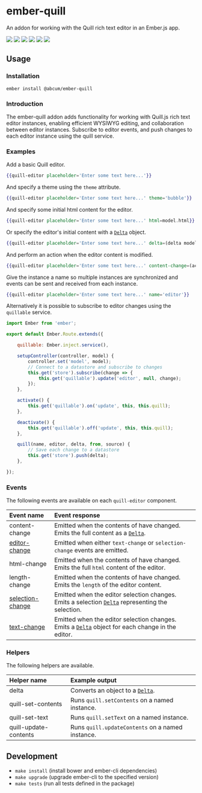 # ember-quill

An addon for working with the Quill rich text editor in an Ember.js app.

[![](https://img.shields.io/circleci/project/abcum/ember-quill/master.svg?style=flat-square)](https://circleci.com/gh/abcum/ember-quill) [![](https://img.shields.io/npm/v/@abcum/ember-quill.svg?style=flat-square)](https://www.npmjs.com/package/@abcum/ember-quill) [![](https://img.shields.io/badge/ember-2.0.0+-orange.svg?style=flat-square)](https://github.com/abcum/ember-quill) [![](https://david-dm.org/abcum/ember-quill/status.svg?style=flat-square)](https://david-dm.org/abcum/ember-quill) [![](https://david-dm.org/abcum/ember-quill/dev-status.svg?style=flat-square)](https://david-dm.org/abcum/ember-quill?type=dev) [![](https://img.shields.io/badge/license-MIT-00bfff.svg?style=flat-square)](https://github.com/abcum/ember-quill) 

## Usage

### Installation

`ember install @abcum/ember-quill`

### Introduction

The ember-quill addon adds functionality for working with Quill.js rich text editor instances, enabling efficient WYSIWYG editing, and collaboration between editor instances. Subscribe to editor events, and push changes to each editor instance using the quill service.

### Examples

Add a basic Quill editor.

```hbs
{{quill-editor placeholder='Enter some text here...'}}
```

And specify a theme using the `theme` attribute.

```hbs
{{quill-editor placeholder='Enter some text here...' theme='bubble'}}
```

And specify some initial html content for the editor.

```hbs
{{quill-editor placeholder='Enter some text here...' html=model.html}}
```

Or specify the editor's initial content with a [`Delta`](https://github.com/quilljs/delta/) object.

```hbs
{{quill-editor placeholder='Enter some text here...' delta=(delta model.content)}}
```

And perform an action when the editor content is modified.

```hbs
{{quill-editor placeholder='Enter some text here...' content-change=(action (mut model.content))}}
```

Give the instance a name so multiple instances are synchronized and events can be sent and received from each instance.

```hbs
{{quill-editor placeholder='Enter some text here...' name='editor'}}
```

Alternatively it is possible to subscribe to editor changes using the `quillable` service.

```js
import Ember from 'ember';

export default Ember.Route.extends({

	quillable: Ember.inject.service(),

	setupController(controller, model) {
		controller.set('model', model);
		// Connect to a datastore and subscribe to changes
		this.get('store').subscribe(change => {
			this.get('quillable').update('editor', null, change);
		});
	},

	activate() {
		this.get('quillable').on('update', this, this.quill);
	},

	deactivate() {
		this.get('quillable').off('update', this, this.quill);
	},

	quill(name, editor, delta, from, source) {
		// Save each change to a datastore
		this.get('store').push(delta);
	},

});
```

### Events

The following events are available on each `quill-editor` component.

Event name                                                          | Event response
:-------------------------------------------------------------------|:----------------------------------------------------
content-change                                                      | Emitted when the contents of have changed. Emits the full content as a [`Delta`](https://github.com/quilljs/delta/).
[editor-change](https://quilljs.com/docs/api/#editor-change)        | Emitted when either `text-change` or `selection-change` events are emitted.
html-change                                                         | Emitted when the contents of have changed. Emits the full `html` content of the editor.
length-change                                                       | Emitted when the contents of have changed. Emits the `length` of the editor content.
[selection-change](https://quilljs.com/docs/api/#selection-change)  | Emitted when the editor selection changes. Emits a selection [`Delta`](https://github.com/quilljs/delta/) representing the selection.
[text-change](https://quilljs.com/docs/api/#text-change)            | Emitted when the editor selection changes. Emits a [`Delta`](https://github.com/quilljs/delta/) object for each change in the editor.

### Helpers

The following helpers are available.

Helper name            | Example output                               
:----------------------|:----------------------------------------------------
delta                  | Converts an object to a [`Delta`](https://github.com/quilljs/delta/).
quill-set-contents     | Runs `quill.setContents` on a named instance.
quill-set-text         | Runs `quill.setText` on a named instance.
quill-update-contents  | Runs `quill.updateContents` on a named instance.

## Development

- `make install` (install bower and ember-cli dependencies)
- `make upgrade` (upgrade ember-cli to the specified version)
- `make tests` (run all tests defined in the package)
